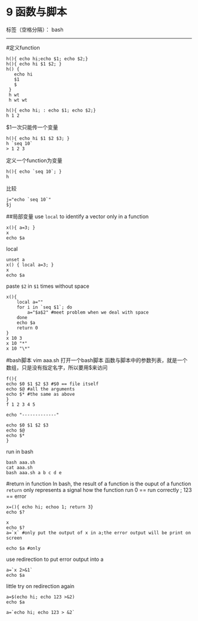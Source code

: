﻿# 9 函数与脚本

标签（空格分隔）： bash

---

#定义function
```
h(){ echo hi;echo $1; echo $2;}
h(){ echo hi $1 $2; }
h() {
   echo hi
   $1
   $
 }
 h wt
 h wt wt
```
```
h(){ echo hi; : echo $1; echo $2;}
h 1 2
```
$1一次只能传一个变量
```
h(){ echo hi $1 $2 $3; }
h `seq 10`
> 1 2 3
```
定义一个function为变量
```
h(){ echo `seq 10`; }
h
```
比较
```
j="echo `seq 10`"
$j
```

##局部变量
use `local` to identify a vector only in a function
```
x(){ a=3; }
x
echo $a
```

local

```
unset a
x() { local a=3; }
x
echo $a
```

paste  `$2` in `$1` times without space

```
x(){
    local a=""
    for i in `seq $1`; do
        a="$a$2" #meet problem when we deal with space
    done
    echo $a
    return 0
}
x 10 3
x 10 "*"
x 10 "\*"
```
#bash脚本
vim aaa.sh 打开一个bash脚本
函数与脚本中的参数列表，就是一个数组，只是没有指定名字，所以要用$来访问
```
f(){
echo $0 $1 $2 $3 #$0 == file itself
echo $@ #all the arguments
echo $* #the same as above
}
f 1 2 3 4 5

echo "-------------"

echo $0 $1 $2 $3
echo $@
echo $*
}
```
run in bash
```
bash aaa.sh
cat aaa.sh
bash aaa.sh a b c d e
```



#return in function
In bash, the result of a function is the ouput of a function 
`return` only represents a signal how the function run
0 == run correctly  ; 123 == error
```
x=(){ echo hi; echoo 1; return 3}
echo $?
```
```
x
echo $?
a=`x` #only put the output of x in a;the error output will be print on screen

echo $a #only 
```
use redirection to put error output into a
```
a=`x 2>&1`
echo $a
```
little try on redirection again
```
a=$(echo hi; echo 123 >&2)
echo $a

a=`echo hi; echo 123 > &2`

```